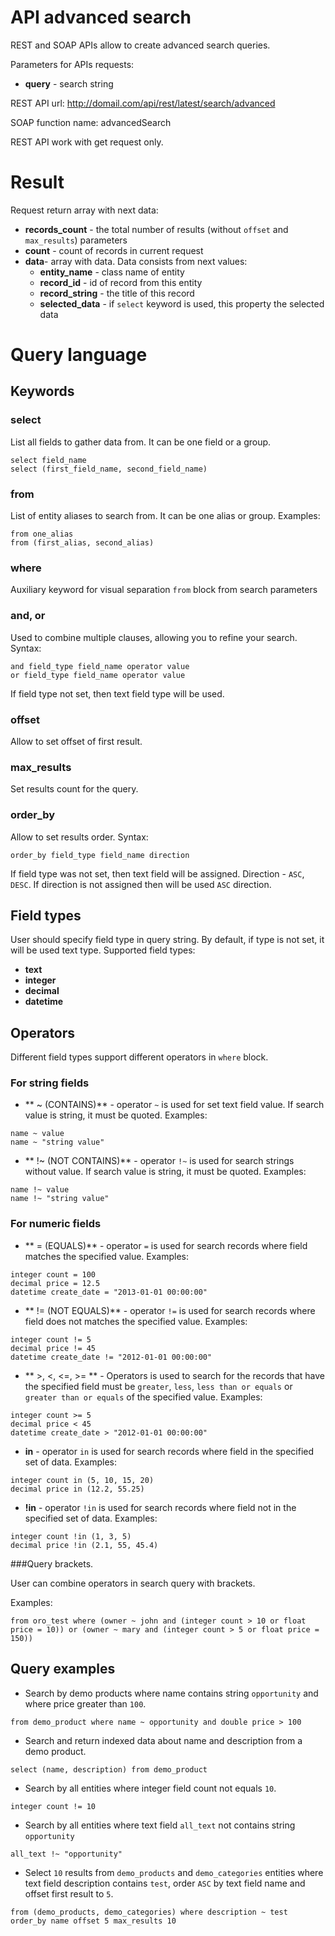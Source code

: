 API advanced search
====================

REST and SOAP APIs allow to create advanced search queries.

Parameters for APIs requests:

 - **query** - search string

REST API url: http://domail.com/api/rest/latest/search/advanced

SOAP function name: advancedSearch

REST API work with get request only.

Result
====================

Request return array with next data:

 - **records_count** - the total number of results (without `offset` and `max_results`) parameters
 - **count** - count of records in current request
 - **data**- array with data. Data consists from next values:
     - **entity_name** - class name of entity
     - **record_id** - id of record from this entity
     - **record_string** - the title of this record
     - **selected_data** - if `select` keyword is used, this property  the selected data

 Query language
====================

Keywords
--------

### select

List all fields to gather data from. It can be one field or a group.
```
select field_name
select (first_field_name, second_field_name)
```

### from

List of entity aliases to search from. It can be one alias or group. Examples:
```
from one_alias
from (first_alias, second_alias)
```
### where

Auxiliary keyword for visual separation `from` block from search parameters

### and, or

Used to combine multiple clauses, allowing you to refine your search. Syntax:
```
and field_type field_name operator value
or field_type field_name operator value
```
If field type not set, then text field type will be used.

### offset

Allow to set offset of first result.

### max_results

Set results count for the query.

### order_by

Allow to set results order. Syntax:
```
order_by field_type field_name direction
```
If field type was not set, then text field will be assigned. Direction - `ASC`, `DESC`.
If direction is not assigned then will be used `ASC` direction.

Field types
-----------

User should specify field type in query string. By default, if type is not set, it will be used text type. Supported field types:
* **text**
* **integer**
* **decimal**
* **datetime**

Operators
-----------

Different field types support different operators in `where` block.

### For string fields

* ** ~ (CONTAINS)** - operator `~` is used for set text field value. If search value is string, it must be quoted.
Examples:
```
name ~ value
name ~ "string value"
```

* ** !~ (NOT CONTAINS)** - operator `!~` is used for search strings without value.
If search value is string, it must be quoted. Examples:
```
name !~ value
name !~ "string value"
```

### For numeric fields

* ** = (EQUALS)** - operator `=` is used for search records where field matches the specified value.
Examples:
```
integer count = 100
decimal price = 12.5
datetime create_date = "2013-01-01 00:00:00"
```

* ** != (NOT EQUALS)** - operator `!=` is used for search records where field does not matches the specified value.
Examples:
```
integer count != 5
decimal price != 45
datetime create_date != "2012-01-01 00:00:00"
```
* ** >, <, <=, >= ** - Operators is used to search for the records that have the specified field must be `greater`,
`less`, `less than or equals` or `greater than or equals` of the specified value. Examples:
```
integer count >= 5
decimal price < 45
datetime create_date > "2012-01-01 00:00:00"
```

* **in** - operator `in` is used for search records where field in the specified set of data.
Examples:
```
integer count in (5, 10, 15, 20)
decimal price in (12.2, 55.25)
```

* **!in** - operator `!in` is used for search records where field not in the specified set of data.
Examples:
```
integer count !in (1, 3, 5)
decimal price !in (2.1, 55, 45.4)
```

###Query brackets.

User can combine operators in search query with brackets.

Examples:

```
from oro_test where (owner ~ john and (integer count > 10 or float price = 10)) or (owner ~ mary and (integer count > 5 or float price = 150))
```

Query examples
--------------

* Search by demo products where name contains string `opportunity` and where price greater than `100`.
```
from demo_product where name ~ opportunity and double price > 100
```

* Search and return indexed data about name and description from a demo product.
```
select (name, description) from demo_product
```

* Search by all entities where integer field count not equals `10`.
```
integer count != 10
```

* Search by all entities where text field `all_text` not contains string `opportunity`
```
all_text !~ "opportunity"
```

* Select `10` results from `demo_products` and `demo_categories` entities where text field description contains `test`,
order `ASC` by text field name and offset first result to `5`.
```
from (demo_products, demo_categories) where description ~ test order_by name offset 5 max_results 10
```
